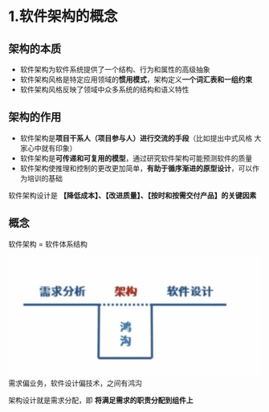 # 1.软件架构的概念

## 架构的本质

- 软件架构为软件系统提供了一个结构、行为和属性的高级抽象
- 软件架构风格是特定应用领域的**惯用模式**，架构定义**一个词汇表和一组约束**
- 软件架构风格反映了领域中众多系统的结构和语义特性

## 架构的作用

- 软件架构是**项目干系人（项目参与人）进行交流的手段**（比如提出中式风格 大家心中就有印象）
- 软件架构是**可传递和可复用的模型**，通过研究软件架构可能预测软件的质量
- 软件架构使推理和控制的更改更加简单，**有助于循序渐进的原型设计**，可以作为培训的基础

软件架构设计是 **【降低成本】、【改进质量】、【按时和按需交付产品】的关键因素**

## 概念

软件架构 = 软件体系结构

<img src='/picture/软考/软件架构.png'/>
需求偏业务，软件设计偏技术，之间有鸿沟

架构设计就是需求分配，即 **将满足需求的职责分配到组件上**
